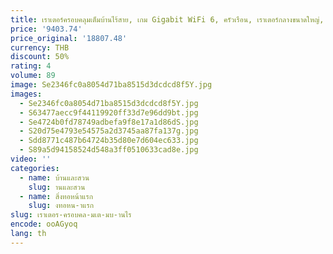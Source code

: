 ```yaml
---
title: เราเตอร์ครอบคลุมเต็มบ้านไร้สาย, เกม Gigabit WiFi 6, ครัวเรือน, เราเตอร์กลางขนาดใหญ่, เอฟเฟกต์แสง RGB, 5G
price: '9403.74'
price_original: '18807.48'
currency: THB
discount: 50%
rating: 4
volume: 89
image: Se2346fc0a8054d71ba8515d3dcdcd8f5Y.jpg
images:
  - Se2346fc0a8054d71ba8515d3dcdcd8f5Y.jpg
  - S63477aecc9f44119920ff33d7e96dd9bt.jpg
  - Se4724b0fd78749adbefa9f8e17a1d86dS.jpg
  - S20d75e4793e54575a2d3745aa87fa137g.jpg
  - Sdd8771c487b64724b35d80e7d604ec633.jpg
  - S89a5d94158524d548a3ff0510633cad8e.jpg
video: ''
categories:
  - name: บ้านและสวน
    slug: านและสวน
  - name: สิ่งทอหน้าแรก
    slug: งทอหน-าแรก
slug: เราเตอร-ครอบคล-มเต-มบ-านไร
encode: ooAGyoq
lang: th
---
```

  
